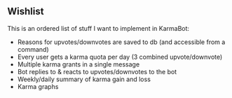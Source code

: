 ## Wishlist

This is an ordered list of stuff I want to implement in KarmaBot:

- Reasons for upvotes/downvotes are saved to db (and accessible from a command)
- Every user gets a karma quota per day (3 combined upvote/downvote)
- Multiple karma grants in a single message
- Bot replies to & reacts to upvotes/downvotes to the bot
- Weekly/daily summary of karma gain and loss
- Karma graphs
